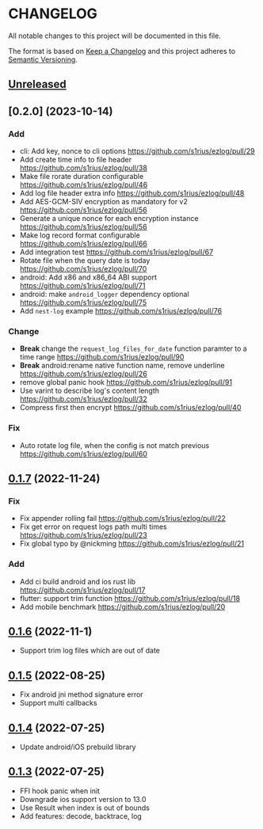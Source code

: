 # CHANGELOG

All notable changes to this project will be documented in this file.

The format is based on [Keep a Changelog](http://keepachangelog.com/en/1.0.0/)
and this project adheres to [Semantic Versioning](http://semver.org/spec/v2.0.0.html).

## [Unreleased]

## [0.2.0] (2023-10-14)

### Add
- cli: Add key, nonce to cli options https://github.com/s1rius/ezlog/pull/29
- Add create time info to file header https://github.com/s1rius/ezlog/pull/38
- Make file rorate duration configurable https://github.com/s1rius/ezlog/pull/46
- Add log file header extra info https://github.com/s1rius/ezlog/pull/48
- Add AES-GCM-SIV encryption as mandatory for v2 https://github.com/s1rius/ezlog/pull/56
- Generate a unique nonce for each encryption instance https://github.com/s1rius/ezlog/pull/56
- Make log record format configurable https://github.com/s1rius/ezlog/pull/66
- Add integration test https://github.com/s1rius/ezlog/pull/67
- Rotate file when the query date is today https://github.com/s1rius/ezlog/pull/70
- android: Add x86 and x86_64 ABI support https://github.com/s1rius/ezlog/pull/71
- android: make `android_logger` dependency optional https://github.com/s1rius/ezlog/pull/75
- Add `nest-log` example https://github.com/s1rius/ezlog/pull/76

### Change
- **Break** change the `request_log_files_for_date` function paramter to a time range https://github.com/s1rius/ezlog/pull/90
- **Break** android:rename native function name, remove underline https://github.com/s1rius/ezlog/pull/26
- remove global panic hook https://github.com/s1rius/ezlog/pull/91
- Use varint to describe log's content length https://github.com/s1rius/ezlog/pull/32
- Compress first then encrypt https://github.com/s1rius/ezlog/pull/40

### Fix
- Auto rotate log file, when the config is not match previous https://github.com/s1rius/ezlog/pull/60

## [0.1.7] (2022-11-24)

### Fix
- Fix appender rolling fail https://github.com/s1rius/ezlog/pull/22
- Fix get error on request logs path multi times https://github.com/s1rius/ezlog/pull/23
- Fix global typo by @nickming https://github.com/s1rius/ezlog/pull/21

### Add
- Add ci build android and ios rust lib https://github.com/s1rius/ezlog/pull/17
- flutter: support trim function https://github.com/s1rius/ezlog/pull/18
- Add mobile benchmark https://github.com/s1rius/ezlog/pull/20

## [0.1.6] (2022-11-1)
- Support trim log files which are out of date 

## [0.1.5] (2022-08-25)

- Fix android jni method signature error
- Support multi callbacks

## [0.1.4] (2022-07-25)

- Update android/iOS prebuild library

## [0.1.3] (2022-07-25)

- FFI hook panic when init
- Downgrade ios support version to 13.0
- Use Result when index is out of bounds
- Add features: decode, backtrace, log

[Unreleased]: https://github.com/s1rius/ezlog/compare/0.1.7...HEAD
[0.1.7]: https://github.com/s1rius/ezlog/compare/0.1.6...0.1.7
[0.1.6]: https://github.com/s1rius/ezlog/compare/0.1.5...0.1.6
[0.1.5]: https://github.com/s1rius/ezlog/compare/0.1.4...0.1.5
[0.1.4]: https://github.com/s1rius/ezlog/compare/0.1.3...0.1.4
[0.1.3]: https://github.com/s1rius/ezlog/compare/0.1.2...0.1.3
